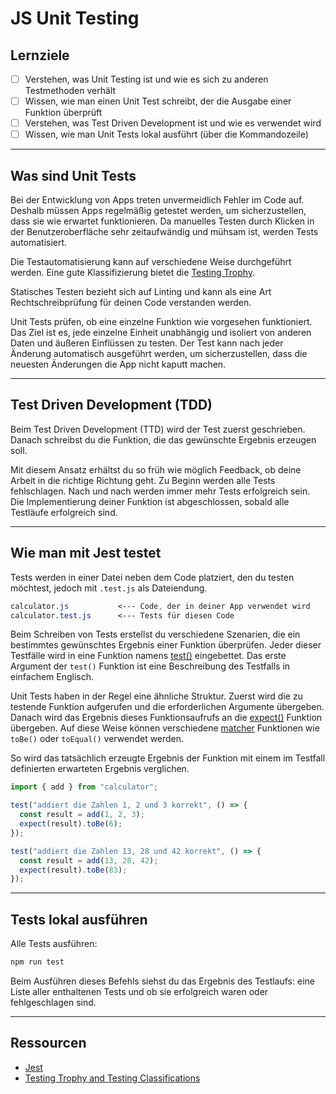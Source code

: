 # JS Unit Testing

## Lernziele

- [ ] Verstehen, was Unit Testing ist und wie es sich zu anderen Testmethoden verhält
- [ ] Wissen, wie man einen Unit Test schreibt, der die Ausgabe einer Funktion überprüft
- [ ] Verstehen, was Test Driven Development ist und wie es verwendet wird
- [ ] Wissen, wie man Unit Tests lokal ausführt (über die Kommandozeile)

---

## Was sind Unit Tests

Bei der Entwicklung von Apps treten unvermeidlich Fehler im Code auf. Deshalb müssen Apps
regelmäßig getestet werden, um sicherzustellen, dass sie wie erwartet funktionieren. Da manuelles
Testen durch Klicken in der Benutzeroberfläche sehr zeitaufwändig und mühsam ist, werden Tests
automatisiert.

Die Testautomatisierung kann auf verschiedene Weise durchgeführt werden. Eine gute Klassifizierung
bietet die [Testing Trophy](https://kentcdodds.com/blog/the-testing-trophy-and-testing-classifications).

Statisches Testen bezieht sich auf Linting und kann als eine Art Rechtschreibprüfung für deinen Code verstanden werden.

Unit Tests prüfen, ob eine einzelne Funktion wie vorgesehen funktioniert. Das Ziel ist es, jede
einzelne Einheit unabhängig und isoliert von anderen Daten und äußeren Einflüssen zu testen. Der
Test kann nach jeder Änderung automatisch ausgeführt werden, um sicherzustellen, dass die neuesten
Änderungen die App nicht kaputt machen.

---

## Test Driven Development (TDD)

Beim Test Driven Development (TTD) wird der Test zuerst geschrieben. Danach schreibst du die Funktion,
die das gewünschte Ergebnis erzeugen soll.

Mit diesem Ansatz erhältst du so früh wie möglich Feedback, ob deine Arbeit in die richtige Richtung
geht. Zu Beginn werden alle Tests fehlschlagen. Nach und nach werden immer mehr Tests erfolgreich
sein. Die Implementierung deiner Funktion ist abgeschlossen, sobald alle Testläufe erfolgreich
sind.

---

## Wie man mit Jest testet

Tests werden in einer Datei neben dem Code platziert, den du testen möchtest, jedoch mit `.test.js`
als Dateiendung.

```scss
calculator.js           <--- Code, der in deiner App verwendet wird
calculator.test.js      <--- Tests für diesen Code
```

Beim Schreiben von Tests erstellst du verschiedene Szenarien, die ein bestimmtes gewünschtes Ergebnis
einer Funktion überprüfen. Jeder dieser Testfälle wird in eine Funktion namens
[test()](https://jestjs.io/docs/api#testname-fn-timeout) eingebettet. Das erste Argument der `test()`
Funktion ist eine Beschreibung des Testfalls in einfachem Englisch.

Unit Tests haben in der Regel eine ähnliche Struktur. Zuerst wird die zu testende Funktion
aufgerufen und die erforderlichen Argumente übergeben. Danach wird das Ergebnis dieses
Funktionsaufrufs an die [expect()](https://jestjs.io/docs/expect) Funktion übergeben. Auf diese
Weise können verschiedene [matcher](https://jestjs.io/docs/using-matchers) Funktionen wie `toBe()`
oder `toEqual()` verwendet werden.

So wird das tatsächlich erzeugte Ergebnis der Funktion mit einem im Testfall definierten erwarteten
Ergebnis verglichen.

```js
import { add } from "calculator";

test("addiert die Zahlen 1, 2 und 3 korrekt", () => {
  const result = add(1, 2, 3);
  expect(result).toBe(6);
});

test("addiert die Zahlen 13, 28 und 42 korrekt", () => {
  const result = add(13, 28, 42);
  expect(result).toBe(83);
});
```

---

## Tests lokal ausführen

Alle Tests ausführen:

```sh
npm run test
```

Beim Ausführen dieses Befehls siehst du das Ergebnis des Testlaufs: eine Liste aller enthaltenen
Tests und ob sie erfolgreich waren oder fehlgeschlagen sind.

---

## Ressourcen

- [Jest](https://jestjs.io/)
- [Testing Trophy and Testing Classifications](https://kentcdodds.com/blog/the-testing-trophy-and-testing-classifications)
